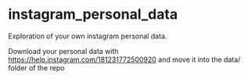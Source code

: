 # instagram_personal_data
Exploration of your own instagram personal data.

Download your personal data with https://help.instagram.com/181231772500920 and move it into the data/ folder of the repo

